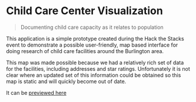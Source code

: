 # Child Care Center Visualization

> Documenting child care capacity as it relates to population

This application is a simple prototype created during the Hack the Stacks event to demonstrate a possible user-friendly, map based interface for doing research of child care facilities around the Burlington area.  

This map was made possible because we had a relatively rich set of data for the facilities, including addresses and star ratings.  Unfortunately it is not clear where an updated set of this information could be obtained so this map is static and will quickly become out of date.

It can be [previewed here](http://codeforbtv.github.io/childcare-map/)

